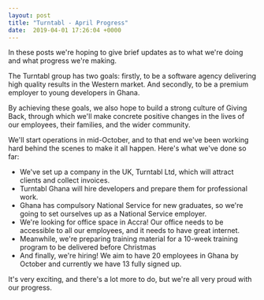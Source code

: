 ```yaml
---
layout: post
title: "Turntabl - April Progress"
date:  2019-04-01 17:26:04 +0000
---
```


In these posts we're hoping to give brief updates as to what we're doing and what progress we're making.

The Turntabl group has two goals: firstly, to be a software agency delivering high quality results in the Western market. And secondly, to be a premium employer to young developers in Ghana.

By achieving these goals, we also hope to build a strong culture of Giving Back, through which we'll make concrete positive changes in the lives of our employees, their families, and the wider community.

We'll start operations in mid-October, and to that end we've been working hard behind the scenes to make it all happen. Here's what we've done so far:

* We've set up a company in the UK, Turntabl Ltd, which will attract clients and collect invoices. 
* Turntabl Ghana will hire developers and prepare them for professional work.
* Ghana has compulsory National Service for new graduates, so we're going to set ourselves up as a National Service employer.
* We're looking for office space in Accra! Our office needs to be accessible to all our employees, and it needs to have great internet.
* Meanwhile, we're preparing training material for a 10-week training program to be delivered before Christmas
* And finally, we're hiring! We aim to have 20 employees in Ghana by October and currently we have 13 fully signed up.

It's very exciting, and there's a lot more to do, but we're all very proud with our progress.


